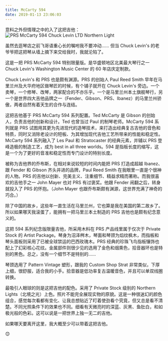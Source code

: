 ```yaml
---
title: McCarty 594
date: 2019-01-13 23:06:03
---
```


意料之外但情理之中的入了这把吉他：
![PRS McCarty 594 Chuck Levin LTD Northern Light](/img/prs-mccarty-594.jpg)

虽然去逛琴店之前飞哥语重心长的嘱咐我不要冲动…… 但当 Chuck Levin's 的老爷爷把这把琴从墙上摘下来交给我时，我就沦陷了。

这是一把 PRS McCarty 594 特别限量版。是华盛顿地区北美最大琴行之一 Chuck Levin's Washington Music Center 的 60 年店庆定制款。

Chuck Levin's 和 PRS 也是颇有渊源。PRS 的创始人 Paul Reed Smith 早年在马里兰州及大华府地区做琴匠的时候，有个铺子就开在 Chuck Levin's 旁边。一个卖琴，一个修琴、改琴，两家配合的不亦乐乎。一个是马里兰州本土旗舰琴行，另一个是世界四大吉他品牌之一（Fender、Gibson、PRS、Ibanez）的马里兰州骄傲，两者自然有着天生的合作与连结。

这把吉他基于 PRS McCarty 594 系列配置。Ted McCarty 是 Gibson 的创始人，负责吉他的创新和设计。Ted 也曾当过 Paul 的制琴老师。McCarty 594 系列就是 PRS 试图用其更为先进现代的造琴技术，来打造出经典复古吉他的音色和特质，同时又消除老设计的短板、为其增加现代吉他工艺所带来的性能和稳定性。McCarty 594 系列融入了 Les Paul 和 Stratocaster 的经典元素，并辅以 PRS 登峰造极的制造工艺，成为 best in all three worlds。594 是指板长度的缩写，这是一个为了更好的音准和稳定性而专门设计的特别长度。

被称为吉他界的乔布斯，在相对来说较短的时间内能把 PRS 打造成超越 Ibanez、跟 Fender 和 Gibson 齐头并进的品牌，Paul Reed Smith 在我眼里一直是个很神的人物。PRS 的吉他以创新、完美主义、注重细节、精益求精而著称。而我很喜欢的吉他手之一 John Mayer 也对 PRS 有过褒奖。他跟 Fender 闹翻之后，转身就投入了 PRS 的怀抱。（John Mayer 也跟乔布斯颇有渊源，这世界充满了神奇的巧合。）

除了中国的故乡，这些年一直生活在马里兰州，它也算是我在美国的第二故乡了。所以如果哪天我滚蛋了，能拥有一把马里兰本土制造的 PRS 吉他也是颇有纪念意义的。

这把 594 系列纪念版限量吉他，所采用木料在 PRS 产品线里属于仅次于 Private Stock 的 Artist Package。琴身为沼泽梣木，琴面和琴颈为焰纹枫木，而指板和琴头面板则采用了已被全球禁运的巴西玫瑰木。PRS 经典的珍珠飞鸟指板镶饰也配上了幻彩核心花纹。金属部件则很少见的选用了金色和烟熏色，拾音器环也是特别的黑色。总之，没有一个细节不是特别的……

琴颈选用了 Pattern Vintage 塑形，跟我的 Custom Shop Strat 非常类似，下厚上细，很舒服，适合我的小手。拾音器是低功率复古温暖音色，并且可以单双线圈转换。

最吸引人眼球的则是这把吉他的配色。采用了 Private Stock 级别的 Northern Lights（北境之光）上色。照片不能完全展现实物的原貌。这是一种很迷幻的颜色组合，感觉每次看都有变化、让我总想贴近了盯着使劲看个究竟，但又总是看不清楚。不同光照条件下的效果也不同。细看有天微亮时的深蓝、灰黑、鱼肚白，和如极光般的色彩。这可以说是一把世界上独一无二的吉他。

如果哪天要离开这里，我大概至少可以带着这把吉他。

😊
